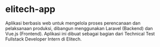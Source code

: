 # elitech-app
Aplikasi berbasis web untuk mengelola proses perencanaan dan pelaksanaan produksi, dibangun menggunakan Laravel (Backend) dan Vue.js (Frontend). Aplikasi ini dibuat sebagai bagian dari Technical Test Fullstack Developer Intern di Elitech.
